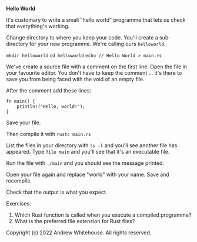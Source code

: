 **Hello World**

It's customary to write a small "hello world" programme that lets us check that everything's working.

Change directory to where you keep your code. You'll create a sub-directory for your new programme. We're calling ours `helloworld`.

`mkdir helloworld`
`cd helloworld`
`echo // Hello World > main.rs`

We've create a source file with a comment on the first line. Open the file in your favourite editor. You don't have to keep the comment ... it's there to save you from being faced with the void of an empty file.

After the comment add these lines:

```
fn main() {
    println!("Hello, world!");
}
```

Save your file.

Then compile it with `rustc main.rs`

List the files in your directory with `ls -l` and you'll see another file has appeared. Type `file main` and you'll see that it's an executable file.

Run the file with `./main` and you should see the message printed.

Open your file again and replace "world" with your name. Save and recompile. 

Check that the output is what you expect.

Exercises:

1. Which Rust function is called when you execute a compiled programme?
2. What is the preferred file extension for Rust files?

Copyright (c) 2022 Andrew Whitehouse. All rights reserved.
